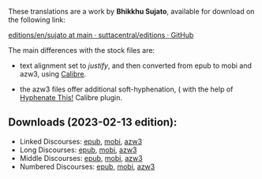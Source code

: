 These translations are a work by **Bhikkhu Sujato**, available for download on the following link:

[editions/en/sujato at main · suttacentral/editions · GitHub](https://github.com/suttacentral/editions/tree/main/en/sujato)

The main differences with the stock files are:

- text alignment set to *justify*, and then converted from epub to mobi and azw3, using [Calibre](https://calibre-ebook.com/).

- the azw3 files offer additional soft-hyphenation, ( with the help of [Hyphenate This!](https://www.mobileread.com/forums/showthread.php?t=208534) Calibre plugin.

## Downloads (2023-02-13 edition):

- Linked Discourses: [epub](https://github.com/ahtrahddis/suttas/raw/master/Bhikkhu%20Sujato/Linked%20discourses/Linked%20Discourses%20-%20Bhikkhu%20Sujato.epub), [mobi](https://github.com/ahtrahddis/suttas/raw/master/Bhikkhu%20Sujato/Linked%20discourses/Linked%20Discourses%20-%20Bhikkhu%20Sujato.mobi), [azw3](https://github.com/ahtrahddis/suttas/raw/master/Bhikkhu%20Sujato/Linked%20discourses/Linked%20Discourses%20-%20Bhikkhu%20Sujato.azw3)
- Long Discourses: [epub](https://github.com/ahtrahddis/suttas/raw/master/Bhikkhu%20Sujato/Long%20Discourses/Long%20Discourses%20-%20Bhikkhu%20Sujato.epup), [mobi](https://github.com/ahtrahddis/suttas/raw/master/Bhikkhu%20Sujato/Long%20Discourses/Long%20Discourses%20-%20Bhikkhu%20Sujato.mobi), [azw3](https://github.com/ahtrahddis/suttas/raw/master/Bhikkhu%20Sujato/Long%20Discourses/Long%20Discourses%20-%20Bhikkhu%20Sujato.azw3)
- Middle Discourses: [epub](https://github.com/ahtrahddis/suttas/raw/master/Bhikkhu%20Sujato/Middle%20Discourses/Middle%20Discourses%20-%20Bhikkhu%20Sujato.epub), [mobi](https://github.com/ahtrahddis/suttas/raw/master/Bhikkhu%20Sujato/Middle%20Discourses/Middle%20Discourses%20-%20Bhikkhu%20Sujato.mobi), [azw3](https://github.com/ahtrahddis/suttas/raw/master/Bhikkhu%20Sujato/Middle%20Discourses/Middle%20Discourses%20-%20Bhikkhu%20Sujato.azw3)
- Numbered Discourses: [epub](https://github.com/ahtrahddis/suttas/raw/master/Bhikkhu%20Sujato/Numbered%20Discourses/Numbered%20Discourses%20-%20Bhikkhu%20Sujato.epub), [mobi](https://github.com/ahtrahddis/suttas/raw/master/Bhikkhu%20Sujato/Numbered%20Discourses/Numbered%20Discourses%20-%20Bhikkhu%20Sujato.mobi), [azw3](https://github.com/ahtrahddis/suttas/raw/master/Bhikkhu%20Sujato/Numbered%20Discourses/Numbered%20Discourses%20-%20Bhikkhu%20Sujato.azw3)
